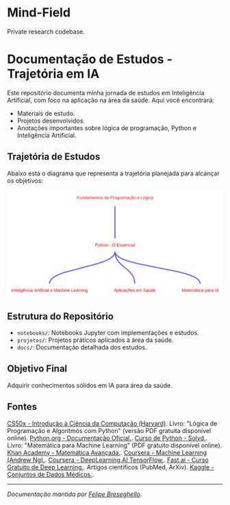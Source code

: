 # Mind-Field
Private research codebase.

# Documentação de Estudos - Trajetória em IA

Este repositório documenta minha jornada de estudos em Inteligência Artificial, com foco na aplicação na área da saúde. Aqui você encontrará:

- Materiais de estudo.
- Projetos desenvolvidos.
- Anotações importantes sobre lógica de programação, Python e Inteligência Artificial.

## Trajetória de Estudos

Abaixo está o diagrama que representa a trajetória planejada para alcançar os objetivos:

![Diagrama de Trajetória](./assets/diagram.svg)

## Estrutura do Repositório

- `notebooks/`: Notebooks Jupyter com implementações e estudos.
- `projetos/`: Projetos práticos aplicados à área da saúde.
- `docs/`: Documentação detalhada dos estudos.

## Objetivo Final

Adquirir conhecimentos sólidos em IA para área da saúde.

## Fontes

[CS50x - Introdução à Ciência da Computação (Harvard)](https://cs50.harvard.edu/x/2025).
Livro: "Lógica de Programação e Algoritmos com Python" (versão PDF gratuita disponível online).
[Python.org - Documentação Oficial.](https://docs.python.org/pt-br/3/).
[Curso de Python - Solyd.](https://solyd.com.br/cursos/python-basico/).
Livro: "Matemática para Machine Learning" (PDF gratuito disponível online).
[Khan Academy - Matemática Avançada.](https://pt.khanacademy.org/).
[Coursera - Machine Learning (Andrew Ng).](https://www.coursera.org/learn/machine-learning).
[Coursera - DeepLearning.AI TensorFlow.](https://www.coursera.org/professional-certificates/tensorflow-in-practice).
[Fast.ai - Curso Gratuito de Deep Learning.](https://www.fast.ai/).
Artigos científicos (PubMed, ArXiv).
[Kaggle - Conjuntos de Dados Médicos.](https://www.kaggle.com/).

---

*Documentação mantida por [Felipe Breseghello](https://github.com/fbreseghello).*
